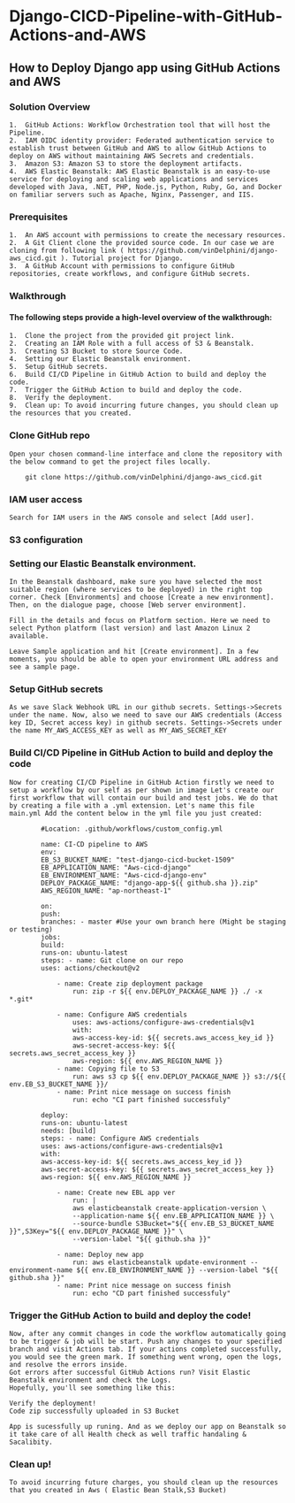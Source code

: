 # Django-CICD-Pipeline-with-GitHub-Actions-and-AWS

## How to Deploy Django app using GitHub Actions and AWS

### Solution Overview

    1.	GitHub Actions: Workflow Orchestration tool that will host the Pipeline.
    2.	IAM OIDC identity provider: Federated authentication service to establish trust between GitHub and AWS to allow GitHub Actions to deploy on AWS without maintaining AWS Secrets and credentials.
    3.	Amazon S3: Amazon S3 to store the deployment artifacts.
    4.	AWS Elastic Beanstalk: AWS Elastic Beanstalk is an easy-to-use service for deploying and scaling web applications and services developed with Java, .NET, PHP, Node.js, Python, Ruby, Go, and Docker on familiar servers such as Apache, Nginx, Passenger, and IIS.

### Prerequisites

    1.	An AWS account with permissions to create the necessary resources.
    2.	A Git Client clone the provided source code. In our case we are cloning from following link ( https://github.com/vinDelphini/django-aws_cicd.git ). Tutorial project for Django.
    3.	A GitHub Account with permissions to configure GitHub repositories, create workflows, and configure GitHub secrets.

### Walkthrough

#### The following steps provide a high-level overview of the walkthrough:

    1.	Clone the project from the provided git project link.
    2.	Creating an IAM Role with a full access of S3 & Beanstalk.
    3.	Creating S3 Bucket to store Source Code.
    4.	Setting our Elastic Beanstalk environment.
    5.	Setup GitHub secrets.
    6.	Build CI/CD Pipeline in GitHub Action to build and deploy the code.
    7.	Trigger the GitHub Action to build and deploy the code.
    8.	Verify the deployment.
    9.	Clean up: To avoid incurring future changes, you should clean up the resources that you created.

### Clone GitHub repo

    Open your chosen command-line interface and clone the repository with the below command to get the project files locally.

```
    git clone https://github.com/vinDelphini/django-aws_cicd.git
```

### IAM user access

    Search for IAM users in the AWS console and select [Add user].

### S3 configuration

### Setting our Elastic Beanstalk environment.

    In the Beanstalk dashboard, make sure you have selected the most suitable region (where services to be deployed) in the right top corner. Check [Environments] and choose [Create a new environment]. Then, on the dialogue page, choose [Web server environment].

    Fill in the details and focus on Platform section. Here we need to select Python platform (last version) and last Amazon Linux 2 available.

    Leave Sample application and hit [Create environment]. In a few moments, you should be able to open your environment URL address and see a sample page.

### Setup GitHub secrets

    As we save Slack Webhook URL in our github secrets. Settings->Secrets under the name. Now, also we need to save our AWS credentials (Access key ID, Secret access key) in github secrets. Settings->Secrets under the name MY_AWS_ACCESS_KEY as well as MY_AWS_SECRET_KEY

### Build CI/CD Pipeline in GitHub Action to build and deploy the code

    Now for creating CI/CD Pipeline in GitHub Action firstly we need to setup a workflow by our self as per shown in image Let's create our first workflow that will contain our build and test jobs. We do that by creating a file with a .yml extension. Let's name this file main.yml Add the content below in the yml file you just created:

```
        #Location: .github/workflows/custom_config.yml

        name: CI-CD pipeline to AWS
        env:
        EB_S3_BUCKET_NAME: "test-django-cicd-bucket-1509"
        EB_APPLICATION_NAME: "Aws-cicd-django"
        EB_ENVIRONMENT_NAME: "Aws-cicd-django-env"
        DEPLOY_PACKAGE_NAME: "django-app-${{ github.sha }}.zip"
        AWS_REGION_NAME: "ap-northeast-1"

        on:
        push:
        branches: - master #Use your own branch here (Might be staging or testing)
        jobs:
        build:
        runs-on: ubuntu-latest
        steps: - name: Git clone on our repo
        uses: actions/checkout@v2

            - name: Create zip deployment package
                run: zip -r ${{ env.DEPLOY_PACKAGE_NAME }} ./ -x *.git*

            - name: Configure AWS credentials
                uses: aws-actions/configure-aws-credentials@v1
                with:
                aws-access-key-id: ${{ secrets.aws_access_key_id }}
                aws-secret-access-key: ${{ secrets.aws_secret_access_key }}
                aws-region: ${{ env.AWS_REGION_NAME }}
            - name: Copying file to S3
                run: aws s3 cp ${{ env.DEPLOY_PACKAGE_NAME }} s3://${{ env.EB_S3_BUCKET_NAME }}/
            - name: Print nice message on success finish
                run: echo "CI part finished successfuly"

        deploy:
        runs-on: ubuntu-latest
        needs: [build]
        steps: - name: Configure AWS credentials
        uses: aws-actions/configure-aws-credentials@v1
        with:
        aws-access-key-id: ${{ secrets.aws_access_key_id }}
        aws-secret-access-key: ${{ secrets.aws_secret_access_key }}
        aws-region: ${{ env.AWS_REGION_NAME }}

            - name: Create new EBL app ver
                run: |
                aws elasticbeanstalk create-application-version \
                --application-name ${{ env.EB_APPLICATION_NAME }} \
                --source-bundle S3Bucket="${{ env.EB_S3_BUCKET_NAME }}",S3Key="${{ env.DEPLOY_PACKAGE_NAME }}" \
                --version-label "${{ github.sha }}"

            - name: Deploy new app
                run: aws elasticbeanstalk update-environment --environment-name ${{ env.EB_ENVIRONMENT_NAME }} --version-label "${{ github.sha }}"
            - name: Print nice message on success finish
                run: echo "CD part finished successfuly"

```

### Trigger the GitHub Action to build and deploy the code!

    Now, after any commit changes in code the workflow automatically going to be trigger & job will be start. Push any changes to your specified branch and visit Actions tab. If your actions completed successfully, you would see the green mark. If something went wrong, open the logs, and resolve the errors inside.
    Got errors after successful GitHub Actions run? Visit Elastic Beanstalk environment and check the Logs.
    Hopefully, you'll see something like this:

    Verify the deployment!
    Code zip successfully uploaded in S3 Bucket

    App is sucessfully up runing. And as we deploy our app on Beanstalk so it take care of all Health check as well traffic handaling & Sacalibity.

### Clean up!

    To avoid incurring future charges, you should clean up the resources that you created in Aws ( Elastic Bean Stalk,S3 Bucket)
